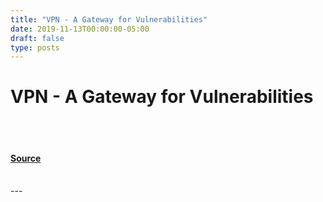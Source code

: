 ```yaml
---
title: "VPN - A Gateway for Vulnerabilities"
date: 2019-11-13T00:00:00-05:00
draft: false
type: posts
---
```

# VPN - A Gateway for Vulnerabilities

<br/>

<br/>


#### [Source](https://insights.sei.cmu.edu/blog/vpn-a-gateway-for-vulnerabilities/)

<br/>
---
